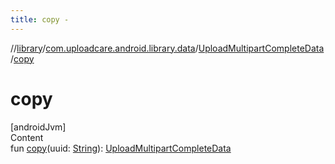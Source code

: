 ```yaml
---
title: copy -
---
```

//[library](../../index.md)/[com.uploadcare.android.library.data](../index.md)/[UploadMultipartCompleteData](index.md)/[copy](copy.md)



# copy  
[androidJvm]  
Content  
fun [copy](copy.md)(uuid: [String](https://kotlinlang.org/api/latest/jvm/stdlib/kotlin/-string/index.html)): [UploadMultipartCompleteData](index.md)  



